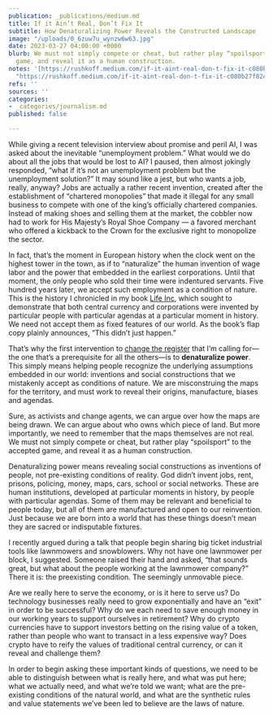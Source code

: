 ```yaml
---
publication: _publications/medium.md
title: If it Ain’t Real, Don’t Fix It
subtitle: How Denaturalizing Power Reveals the Constructed Landscape
image: "/uploads/0_6zuw7u_wynzw6w63.jpg"
date: 2023-03-27 04:00:00 +0000
blurb: We must not simply compete or cheat, but rather play “spoilsport” to the accepted
  game, and reveal it as a human construction.
notes: '[https://rushkoff.medium.com/if-it-aint-real-don-t-fix-it-c080b27f82c5](https://rushkoff.medium.com/if-it-aint-real-don-t-fix-it-c080b27f82c5
  "https://rushkoff.medium.com/if-it-aint-real-don-t-fix-it-c080b27f82c5")'
refs: ''
sources: ''
categories:
- _categories/journalism.md
published: false

---
```

While giving a recent television interview about promise and peril AI, I was asked about the inevitable “unemployment problem.” What would we do about all the jobs that would be lost to AI? I paused, then almost jokingly responded, “what if it’s not an unemployment problem but the unemployment solution?” It may sound like a jest, but who wants a job, really, anyway? Jobs are actually a rather recent invention, created after the establishment of “chartered monopolies” that made it illegal for any small business to compete with one of the king’s officially chartered companies. Instead of making shoes and selling them at the market, the cobbler now had to work for His Majesty’s Royal Shoe Company — a favored merchant who offered a kickback to the Crown for the exclusive right to monopolize the sector.

In fact, that’s the moment in European history when the clock went on the highest tower in the town, as if to “naturalize” the human invention of wage labor and the power that embedded in the earliest corporations. Until that moment, the only people who sold their time were indentured servants. Five hundred years later, we accept such employment as a condition of nature. This is the history I chronicled in my book [Life Inc](https://rushkoff.com/books/life-inc/), which sought to demonstrate that both central currency and corporations were invented by particular people with particular agendas at a particular moment in history. We need not accept them as fixed features of our world. As the book’s flap copy plainly announces, “This didn’t just happen.”

That’s why the first intervention to [change the register](https://rushkoff.medium.com/dont-get-people-to-do-anything-9d59a1cf29a0) that I’m calling for—the one that’s a prerequisite for all the others—is to **denaturalize power**. This simply means helping people recognize the underlying assumptions embedded in our world: inventions and social constructions that we mistakenly accept as conditions of nature. We are misconstruing the maps for the territory, and must work to reveal their origins, manufacture, biases and agendas.

Sure, as activists and change agents, we can argue over how the maps are being drawn. We can argue about who owns which piece of land. But more importantly, we need to remember that the maps themselves are not real. We must not simply compete or cheat, but rather play “spoilsport” to the accepted game, and reveal it as a human construction.

Denaturalizing power means revealing social constructions as inventions of people, not pre-existing conditions of reality. God didn’t invent jobs, rent, prisons, policing, money, maps, cars, school or social networks. These are human institutions, developed at particular moments in history, by people with particular agendas. Some of them may be relevant and beneficial to people today, but all of them are manufactured and open to our reinvention. Just because we are born into a world that has these things doesn’t mean they are sacred or indisputable fixtures.

I recently argued during a talk that people begin sharing big ticket industrial tools like lawnmowers and snowblowers. Why not have one lawnmower per block, I suggested. Someone raised their hand and asked, “that sounds great, but what about the people working at the lawnmower company?” There it is: the preexisting condition. The seemingly unmovable piece.

Are we really here to serve the economy, or is it here to serve us? Do technology businesses really need to grow exponentially and have an “exit” in order to be successful? Why do we each need to save enough money in our working years to support ourselves in retirement? Why do crypto currencies have to support investors betting on the rising value of a token, rather than people who want to transact in a less expensive way? Does crypto have to reify the values of traditional central currency, or can it reveal and challenge them?

In order to begin asking these important kinds of questions, we need to be able to distinguish between what is really here, and what was put here; what we actually need, and what we’re told we want; what are the pre-existing conditions of the natural world, and what are the synthetic rules and value statements we’ve been led to believe are the laws of nature.